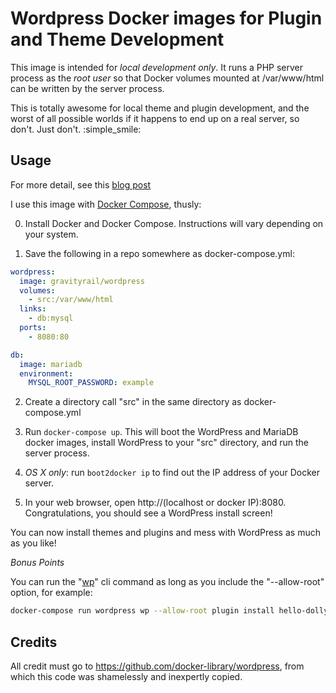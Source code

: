 # Wordpress Docker images for Plugin and Theme Development

This image is intended for *local development only*. It runs a PHP server process as the *root user* so that Docker volumes mounted at /var/www/html can be written by the server process.

This is totally awesome for local theme and plugin development, and the worst of all possible worlds if it happens to end up on a real server, so don't. Just don't. :simple_smile:

## Usage

For more detail, see this [blog post](http://goldsounds.com/archives/2015/04/06/quick-and-easy-wordpress-development-using-docker/)

I use this image with [Docker Compose](https://docs.docker.com/compose/), thusly:

0. Install Docker and Docker Compose. Instructions will vary depending on your system.

1. Save the following in a repo somewhere as docker-compose.yml:

```yaml
wordpress:
  image: gravityrail/wordpress
  volumes:
    - src:/var/www/html
  links:
    - db:mysql
  ports:
    - 8080:80

db:
  image: mariadb
  environment:
    MYSQL_ROOT_PASSWORD: example
```

2. Create a directory call "src" in the same directory as docker-compose.yml

3. Run `docker-compose up`. This will boot the WordPress and MariaDB docker images, install WordPress to your "src" directory, and run the server process.

4. *OS X only*: run `boot2docker ip` to find out the IP address of your Docker server.

5. In your web browser, open http://(localhost or docker IP):8080. Congratulations, you should see a WordPress install screen!

You can now install themes and plugins and mess with WordPress as much as you like!

*Bonus Points*

You can run the "[wp](http://wp-cli.org/)" cli command as long as you include the "--allow-root" option, for example:

```bash
docker-compose run wordpress wp --allow-root plugin install hello-dolly
```



## Credits

All credit must go to https://github.com/docker-library/wordpress, from which this code was shamelessly and inexpertly copied.